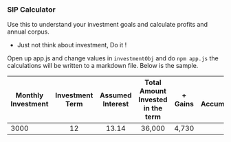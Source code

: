 ### SIP Calculator

Use this to understand your investment goals and calculate profits and annual corpus.

-   Just not think about investment, Do it !

Open up app.js and change values in `investmentObj` and do `npm app.js` the calculations will be written to a markdown file. Below is the sample.

| Monthly Investment | Investment Term | Assumed Interest | Total Amount Invested in the term | + Gains | Total Accumulation |
| ------------------ | :-------------: | :--------------: | :-------------------------------: | :-----: | ---------------: |
| 3000               |        12       |       13.14      |               36,000              |  4,730  |           40,730 |

